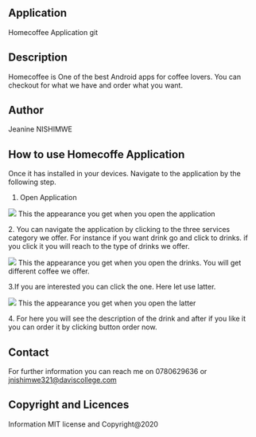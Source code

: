 ## Application
Homecoffee Application
git
## Description
Homecoffee is One of the best Android apps for coffee lovers. You can checkout for what we have and order what you want.

## Author
Jeanine NISHIMWE

## How to use Homecoffe Application

Once it has installed in your devices. Navigate to the application by the following step.
1. Open Application
<p>
<img src="rm1.png">
This the appearance you get when you open the application
</p>
2. You can navigate the application by clicking to the three services category we offer. For instance if you want drink go and
click to drinks. if you click it you will reach to the type of drinks we offer.
<p>
<img src="rm3.png">
This the appearance you get when you open the drinks. You will get different coffee we offer.
</p>
3.If you are interested you can click the one. Here let use latter.
<p>
<img src="rm2.png">
This the appearance you get when you open the latter
</p>
4. For here you will see the description of the drink and after if you like it you can order it by clicking button order now.

## Contact

For further information you can reach me on 0780629636 or jnishimwe321@daviscollege.com

## Copyright and Licences
Information MIT license and Copyright@2020